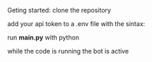 Geting started: clone the repository

add your api token to a .env file with the sintax:

run __main.py__ with python

while the code is running the bot is active